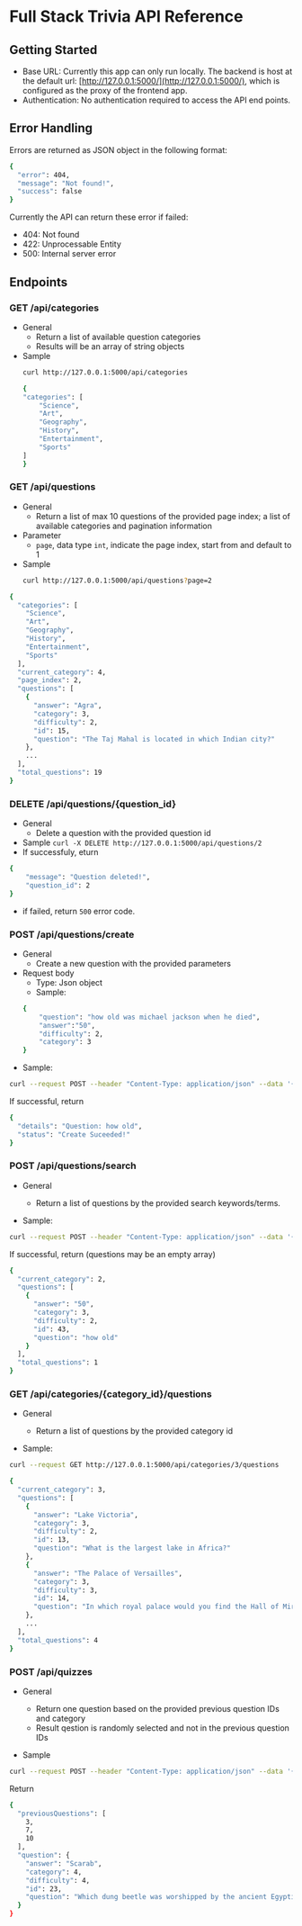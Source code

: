 # Full Stack Trivia API Reference 

## Getting Started
* Base URL: Currently this app can only run locally. The backend is host at the default url: [http://127.0.0.1:5000/](http://127.0.0.1:5000/), which is configured as the proxy of the frontend app.
* Authentication: No authentication required to access the API end points.

## Error Handling
Errors are returned as JSON object in the following format: 
```bash
{
  "error": 404, 
  "message": "Not found!", 
  "success": false
}
```
Currently the API can return these error if failed: 
* 404: Not found
* 422: Unprocessable Entity
* 500: Internal server error


## Endpoints

### GET /api/categories 
* General
    - Return a list of available question categories
    - Results will be an array of string objects
* Sample 
    ```bash
    curl http://127.0.0.1:5000/api/categories
    ```
    ```bash 
    {
    "categories": [
        "Science", 
        "Art", 
        "Geography", 
        "History", 
        "Entertainment", 
        "Sports"
    ]
    }
    ```

### GET /api/questions
* General
    - Return a list of max 10 questions of the provided page index; a list of available categories and pagination information
* Parameter
    - ``` page ```, data type ``` int ```, indicate the page index, start from and default to 1
* Sample
    ```bash 
    curl http://127.0.0.1:5000/api/questions?page=2
    ```
```bash
{
  "categories": [
    "Science", 
    "Art", 
    "Geography", 
    "History", 
    "Entertainment", 
    "Sports"
  ], 
  "current_category": 4, 
  "page_index": 2, 
  "questions": [
    {
      "answer": "Agra", 
      "category": 3, 
      "difficulty": 2, 
      "id": 15, 
      "question": "The Taj Mahal is located in which Indian city?"
    }, 
    ...
  ], 
  "total_questions": 19
}
```

### DELETE /api/questions/{question_id}


* General
    - Delete a question with the provided question id
* Sample
    ```curl -X DELETE http://127.0.0.1:5000/api/questions/2 ```
* If successfuly, eturn
```bash
{
    "message": "Question deleted!",
    "question_id": 2
}
```
* if failed, return ``` 500 ``` error code.

### POST /api/questions/create

* General
    - Create a new question with the provided parameters
* Request body
    - Type: Json object
    - Sample: 
    ```bash 
    {
        "question": "how old was michael jackson when he died",
        "answer":"50",
        "difficulty": 2, 
        "category": 3
    } 
    ``` 
* Sample: 
```bash
curl --request POST --header "Content-Type: application/json" --data '{"question":"how old", "answer":"50", "difficulty":2, "category":3}' http://127.0.0.1:5000/api/questions/create
```
If successful, return
```bash
{
  "details": "Question: how old", 
  "status": "Create Suceeded!"
}
```

### POST /api/questions/search
* General
    - Return a list of questions by the provided search keywords/terms.

* Sample: 
```bash
curl --request POST --header "Content-Type: application/json" --data '{"searchTerm":"how old"}' http://127.0.0.1:5000/api/questions/search
```
If successful, return (questions may be an empty array)
```bash
{
  "current_category": 2, 
  "questions": [
    {
      "answer": "50", 
      "category": 3, 
      "difficulty": 2, 
      "id": 43, 
      "question": "how old"
    }
  ], 
  "total_questions": 1
}
```

### GET /api/categories/{category_id}/questions
* General
    - Return a list of questions by the provided category id

* Sample: 
```bash
curl --request GET http://127.0.0.1:5000/api/categories/3/questions
```
```bash
{
  "current_category": 3, 
  "questions": [
    {
      "answer": "Lake Victoria", 
      "category": 3, 
      "difficulty": 2, 
      "id": 13, 
      "question": "What is the largest lake in Africa?"
    }, 
    {
      "answer": "The Palace of Versailles", 
      "category": 3, 
      "difficulty": 3, 
      "id": 14, 
      "question": "In which royal palace would you find the Hall of Mirrors?"
    }, 
    ...
  ], 
  "total_questions": 4
}
```

### POST /api/quizzes 

* General
    - Return one question based on the provided previous question IDs and category
    - Result qestion is randomly selected and not in the previous question IDs

* Sample
```bash
curl --request POST --header "Content-Type: application/json" --data '{"previous_questions":[3, 7, 10], "quiz_category":null }' http://127.0.0.1:5000/api/quizzes
```
Return
```bash
{
  "previousQuestions": [
    3, 
    7, 
    10
  ], 
  "question": {
    "answer": "Scarab", 
    "category": 4, 
    "difficulty": 4, 
    "id": 23, 
    "question": "Which dung beetle was worshipped by the ancient Egyptians?"
  }
}
```

